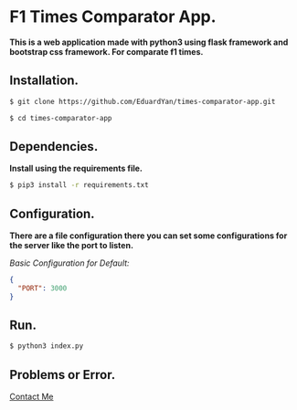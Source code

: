 # F1 Times Comparator App.

__This is a web application made with python3 using flask framework and bootstrap css framework. For comparate f1 times.__

## Installation.

```bash
$ git clone https://github.com/EduardYan/times-comparator-app.git

$ cd times-comparator-app

```

## Dependencies.

__Install using the requirements file.__

```bash
$ pip3 install -r requirements.txt
```

## Configuration.
__There are a file configuration there you can set some configurations for the server
like the port to listen.__

_Basic Configuration for Default:_

```json
{
  "PORT": 3000
}
```

## Run.

```bash
$ python3 index.py
```

## Problems or Error.
<a href="mailto:eduarygp@gmail.com" target="_blank" rel="noreferer">Contact Me</a>